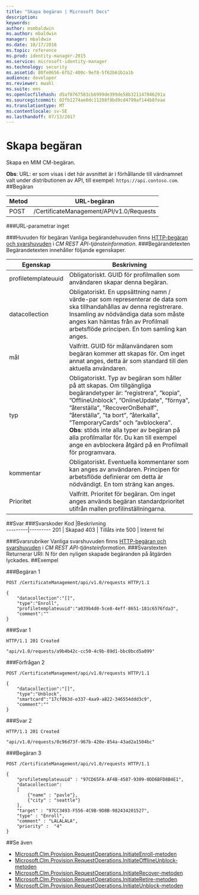 ```yaml
---
title: "Skapa begäran | Microsoft Docs"
description: 
keywords: 
author: msmbaldwin
ms.author: mbaldwin
manager: mbaldwin
ms.date: 10/17/2016
ms.topic: reference
ms.prod: identity-manager-2015
ms.service: microsoft-identity-manager
ms.technology: security
ms.assetid: 80fe0656-6fb2-400c-9ef8-5f62b61b2a1b
audience: developer
ms.reviewer: mwahl
ms.suite: ems
ms.openlocfilehash: d5af8767583cb6999de399de58b321147846291a
ms.sourcegitcommit: 02fb1274ae0dc11288f8bd9cd4799af144b8feae
ms.translationtype: MT
ms.contentlocale: sv-SE
ms.lasthandoff: 07/13/2017
---
```

# <a name="create-request"></a>Skapa begäran
Skapa en MIM CM-begäran.

**Obs**: URL: er som visas i det här avsnittet är i förhållande till värdnamnet valt under distributionen av API, till exempel: `https://api.contoso.com`.
##<a name="request"></a>Begäran


Metod  |URL-begäran  
---------|---------
POST     |/CertificateManagement/API/v1.0/Requests

###<a name="url-parameters"></a>URL-parametrar
inget

###<a name="request-headers"></a>Huvuden för begäran
Vanliga begärandehuvuden finns [HTTP-begäran och svarshuvuden](certificate-management-rest-api-service-details.md#http-request-and-response-headers) i *CM REST API-tjänsteinformation*.
###<a name="request-body"></a>Begärandetexten
Begärandetexten innehåller följande egenskaper.

Egenskap | Beskrivning
---------|-----------
profiletemplateuuid | Obligatoriskt. GUID för profilmallen som användaren skapar denna begäran.
datacollection | Obligatoriskt. En uppsättning namn / värde-par som representerar de data som ska tillhandahållas av denna registrerare. Insamling av nödvändiga data som måste anges kan hämtas från av Profilmall arbetsflöde principen. En tom samling kan anges.
mål | Valfritt. GUID för målanvändaren som begäran kommer att skapas för. Om inget annat anges, detta är som standard till den aktuella användaren.
typ | Obligatoriskt. Typ av begäran som håller på att skapas. Om tillgängliga begärandetyper är: ”registrera”, ”kopia”, ”OfflineUnblock”, ”OnlineUpdate”, ”förnya”, ”återställa”, ”RecoverOnBehalf”, ”återställa”, ”ta bort”, ”återkalla”, ”TemporaryCards” och ”avblockera”.<br/>**Obs**: stöds inte alla typer av begäran på alla profilmallar för. Du kan till exempel ange en avblockera åtgärd på en Profilmall för programvara.
kommentar | Obligatoriskt. Eventuella kommentarer som kan anges av användaren. Principen för arbetsflöde definierar om detta är nödvändigt. En tom sträng kan anges.
Prioritet | Valfritt. Prioritet för begäran. Om inget anges används begäran standardprioritet utifrån mallen profilinställningarna.


##<a name="response"></a>Svar
###<a name="response-codes"></a>Svarskoder
Kod  |Beskrivning  
---------|---------
201     | Skapad
403 | Tillåts inte
500 | Internt fel

###<a name="response-headers"></a>Svarsrubriker
Vanliga svarshuvuden finns [HTTP-begäran och svarshuvuden](certificate-management-rest-api-service-details.md#http-request-and-response-headers) i *CM REST API-tjänsteinformation*.
###<a name="response-body"></a>Svarstexten
Returnerar URI: N för den nyligen skapade begäranden på åtgärden lyckades.
##<a name="example"></a>Exempel

###<a name="request-1"></a>Begäran 1
```
POST /CertificateManagement/api/v1.0/requests HTTP/1.1

{
    "datacollection":"[]",
    "type":"Enroll",
    "profiletemplateuuid":"a039b4d0-5ce8-4eff-8651-181c6576fda3",
    "comment":""
}
```
###<a name="response-1"></a>Svar 1
```
HTTP/1.1 201 Created

"api/v1.0/requests/a9b4b42c-cc50-4c9b-89d1-bbc0bcd5a099"
```
###<a name="request-2"></a>Förfrågan 2
```
POST /CertificateManagement/api/v1.0/requests HTTP/1.1

{  
    "datacollection":"[]",
    "type":"Unblock",
    "smartcard":"17cf063d-e337-4aa9-a822-346554ddd3c9",
    "comment":""
}
```
###<a name="response-2"></a>Svar 2
```
HTTP/1.1 201 Created

"api/v1.0/requests/0c96d73f-967b-420e-854a-43ad2a1504bc"
```       

###<a name="request-3"></a>Begäran 3
```
POST /CertificateManagement/api/v1.0/requests HTTP/1.1

{
    "profiletemplateuuid" : "97CD65FA-AF4B-4587-9309-0DD6BFD8B4E1",
    "datacollection":
    [
        {"name" : "pavle"},
        {"city" : "seattle"}
    ],
    "target" : "97CC3493-F556-4C9B-9D8B-982434201527",
    "type" : "Enroll",
    "comment" : "LALALALA",
    "priority" :  "4"
}
```
##<a name="see-also"></a>Se även

- [Microsoft.Clm.Provision.RequestOperations.InitiateEnroll-metoden](https://msdn.microsoft.com/library/windows/desktop/microsoft.clm.provision.requestoperations.initiateenroll.aspx)
- [Microsoft.Clm.Provision.RequestOperations.InitiateOfflineUnblock-metoden](https://msdn.microsoft.com/library/windows/desktop/microsoft.clm.provision.requestoperations.initiateofflineunblock.aspx)
- [Microsoft.Clm.Provision.RequestOperations.InitiateRecover-metoden](https://msdn.microsoft.com/library/windows/desktop/microsoft.clm.provision.requestoperations.initiaterecover.aspx)
- [Microsoft.Clm.Provision.RequestOperations.InitiateRetire-metoden](https://msdn.microsoft.com/library/windows/desktop/microsoft.clm.provision.requestoperations.initiateretire.aspx)
- [Microsoft.Clm.Provision.RequestOperations.InitiateUnblock-metoden](https://msdn.microsoft.com/library/windows/desktop/microsoft.clm.provision.requestoperations.initiateunblock.aspx)
